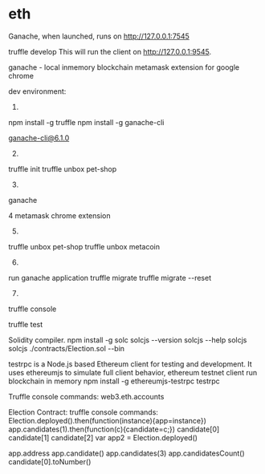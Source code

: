 # eth

Ganache, when launched, runs on http://127.0.0.1:7545

truffle develop
This will run the client on http://127.0.0.1:9545.


ganache - local inmemory blockchain
metamask extension for google chrome

dev environment:

1.
npm install -g truffle
npm install -g ganache-cli

ganache-cli@6.1.0

2.
truffle init
truffle unbox pet-shop

3.
ganache

4
metamask chrome extension

5.
truffle unbox pet-shop
truffle unbox metacoin

6.
run ganache application
truffle migrate
truffle migrate --reset

7. 
truffle console

truffle test




Solidity compiler.
npm install -g solc
solcjs --version
solcjs --help
solcjs
solcjs ./contracts/Election.sol --bin

testrpc is a Node.js based Ethereum client for testing and development.
It uses ethereumjs to simulate full client behavior, ethereum testnet client
run blockchain in memory
npm install -g ethereumjs-testrpc
testrpc





Truffle console commands:
web3.eth.accounts

Election Contract:
truffle console commands:
Election.deployed().then(function(instance){app=instance})
app.candidates(1).then(function(c){candidate=c;})
candidate[0]
candidate[1]
candidate[2]
var app2 = Election.deployed()

app.address
app.candidate()
app.candidates(3)
app.candidatesCount()
candidate[0].toNumber()



